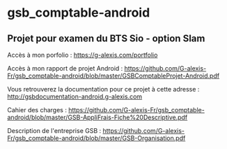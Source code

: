 # gsb_comptable-android

## Projet pour examen du BTS Sio - option Slam

Accès à mon porfolio : https://g-alexis.com/portfolio

Accès à mon rapport de projet Android : https://github.com/G-alexis-Fr/gsb_comptable-android/blob/master/GSBComptableProjet-Android.pdf

Vous retrouverez la documentation pour ce projet à cette adresse : http://gsbdocumentation-android.g-alexis.com

Cahier des charges : https://github.com/G-alexis-Fr/gsb_comptable-android/blob/master/GSB-AppliFrais-Fiche%20Descriptive.pdf

Description de l'entreprise GSB : https://github.com/G-alexis-Fr/gsb_comptable-android/blob/master/GSB-Organisation.pdf
